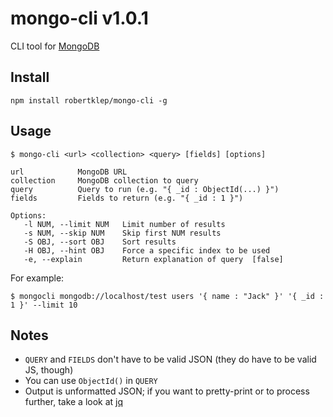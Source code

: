 # mongo-cli v1.0.1

CLI tool for [MongoDB](http://www.mongodb.com/)

## Install

```
npm install robertklep/mongo-cli -g
```

## Usage

```
$ mongo-cli <url> <collection> <query> [fields] [options]

url            MongoDB URL
collection     MongoDB collection to query
query          Query to run (e.g. "{ _id : ObjectId(...) }")
fields         Fields to return (e.g. "{ _id : 1 }")

Options:
   -l NUM, --limit NUM   Limit number of results
   -s NUM, --skip NUM    Skip first NUM results
   -S OBJ, --sort OBJ    Sort results
   -H OBJ, --hint OBJ    Force a specific index to be used
   -e, --explain         Return explanation of query  [false]
```

For example:

```
$ mongocli mongodb://localhost/test users '{ name : "Jack" }' '{ _id : 1 }' --limit 10
```

## Notes

* `QUERY` and `FIELDS` don't have to be valid JSON (they do have to be valid JS, though)
* You can use `ObjectId()` in `QUERY`
* Output is unformatted JSON; if you want to pretty-print or to process further, take a look at [jq](http://stedolan.github.io/jq/)
